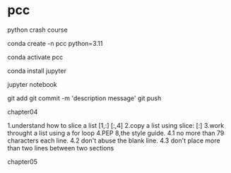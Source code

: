 # pcc
python crash course

conda create -n pcc python=3.11

conda activate pcc

conda install jupyter 

jupyter notebook

git add <file>
git commit -m 'description message'
git push

chapter04

1.understand how to slice a list [1,:] [:,4]
2.copy a list using slice: [:]
3.work throught a list using a for loop
4.PEP 8,the style guide. 
    4.1 no more than 79 characters each line.
    4.2 don't abuse the blank line.
    4.3 don't place more than two lines between two sections

chapter05



